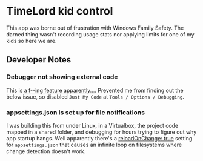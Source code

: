 # TimeLord kid control

This app was borne out of frustration with Windows Family Safety. The darned thing wasn't recording
usage stats nor applying limits for one of my kids so here we are.

## Developer Notes

### Debugger not showing external code

This is [a f--ing feature apparently...](https://learn.microsoft.com/en-us/visualstudio/debugger/just-my-code?view=vs-2022).
Prevented me from finding out the below issue, so disabled `Just My Code` at `Tools / Options / Debugging`.

### appsettings.json is set up for file notifications

I was building this from under Linux, in a Virtualbox, the project code mapped in a shared folder, and debugging for hours
trying to figure out why app startup hangs. Well apparently there's a [reloadOnChange: true](https://learn.microsoft.com/en-us/aspnet/core/fundamentals/configuration/?view=aspnetcore-9.0#appsettingsjson)
setting for `appsettings.json` that causes an infinite loop on filesystems where change detection doesn't work.

